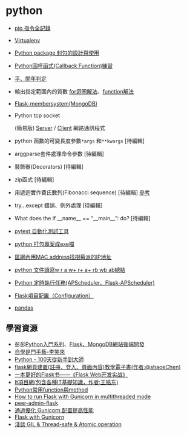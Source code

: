 # python

- [pip 指令全記錄](python_pip.md)
- [Virtualenv](virtualenv.md)
- [Python package 封包的設計與使用](python_package)
- [Python回呼函式(Callback Function)練習](callback_function.py)
- [平、閏年判定](year_detect.py)
- 輸出指定範圍內的質數 [for迴圈解法](is_prime.py)、[function解法](is_prime_function.py)
- [Flask-membersystem(MongoDB)](https://github.com/daoxuewu/flask-membersystem)
- Python tcp socket 

  (簡易版) 
  [Server](socket_server.py) / [Client](socket_client.py) 網路通訊程式 
  
- python 函數的可變長度參數`*args` 和`**kwargs`  [待編輯]
- arggparse套件處理命令參數 [待編輯]
- 裝飾器(Decorators)  [待編輯]
- zip函式  [待編輯]
- 用遞迴實作費氏數列(Fibonacci sequence) [待編輯] [參考](https://medium.com/appworks-school/%E5%88%9D%E5%AD%B8%E8%80%85%E5%AD%B8%E6%BC%94%E7%AE%97%E6%B3%95-%E5%BE%9E%E8%B2%BB%E6%B0%8F%E6%95%B8%E5%88%97%E8%AA%8D%E8%AD%98%E4%BD%95%E8%AC%82%E9%81%9E%E8%BF%B4-dea15d2808a3)
- try...except 錯誤、例外處理 [待編輯]
- What does the if \_\_name__ == “\_\_main__”: do? [待編輯]
- [pytest 自動化測試工具](https://www.youtube.com/watch?v=CDBcNB2RrvEhttps://www.youtube.com/watch?v=CDBcNB2RrvE)
- [python 打包專案成exe檔](py_to_exe.md)
- [區網內用MAC address找樹莓派的IP地址](mac_to_ip.md)
- [python 文件讀寫w r a w+ r+ a+ rb wb ab總結](https://blog.csdn.net/weixin_38739735/article/details/90607120)
- [Python 定時執行任務(APScheduler、Flask-APScheduler)](APScheduler.md)
- [Flask項目配置（Configuration）
](https://zhuanlan.zhihu.com/p/24055329)
- [pandas](pandas.md)

## 學習資源
- 彭彭[Python入門系列](https://www.youtube.com/watch?v=wqRlKVRUV_k&list=PL-g0fdC5RMboYEyt6QS2iLb_1m7QcgfHk)、[Flask、MongoDB網站後端開發](https://www.youtube.com/watch?v=UdRxvHVXTxA&list=PL-g0fdC5RMboN18JNTMCEfe8Ldk8C5pS-)
- [自學是門手藝-李笑來](https://github.com/selfteaching/the-craft-of-selfteaching)
- [Python - 100天從新手到大師](https://github.com/jackfrued/Python-100-Days)
- [flask網頁建置(註冊、登入、頁面內容)教學電子書(作者:@shaoeChen)](https://hackmd.io/@shaoeChen/HJiZtEngG/https%3A%2F%2Fhackmd.io%2Fs%2FrkgXYoBeG)
- [一本更好的Flask书——《Flask Web开发实战》](https://zhuanlan.zhihu.com/p/29907260)
- [It項目網(包含各種IT基礎知識，作者:王铭东)](https://www.itprojects.cn/coursecenter)
- [Python常用function與method](https://hackmd.io/@Pl-eQT9CQaS0jhExKqL8_w/H1zRRNkBU)
- [How to run Flask with Gunicorn in multithreaded mode](https://stackoverflow.com/questions/35837786/how-to-run-flask-with-gunicorn-in-multithreaded-mode)
- [peer-admin-flask](https://gitee.com/pear-admin/pear-admin-flask)
- [通過優化 Gunicorn 配置提高性能](https://github.com/xitu/gold-miner/blob/master/TODO1/gunicorn-3-means-of-concurrency.md)
- [Flask with Gunicorn](https://sean22492249.medium.com/flask-with-gunicorn-9a37bca29227)
- [淺談 GIL & Thread-safe & Atomic operation](https://www.maxlist.xyz/2020/03/15/gil-thread-safe-atomic/)
